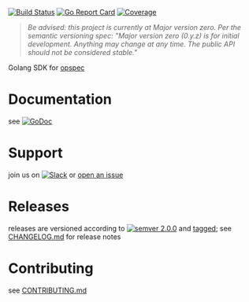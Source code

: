 [![Build Status](https://travis-ci.org/opspec-io/sdk-golang.svg?branch=master)](https://travis-ci.org/opspec-io/sdk-golang)
[![Go Report Card](https://goreportcard.com/badge/github.com/opspec-io/sdk-golang)](https://goreportcard.com/report/github.com/opspec-io/sdk-golang)
[![Coverage](https://codecov.io/gh/opspec-io/sdk-golang/branch/master/graph/badge.svg)](https://codecov.io/gh/opspec-io/sdk-golang)

> *Be advised: this project is currently at Major version zero. Per the
> semantic versioning spec: "Major version zero (0.y.z) is for initial
> development. Anything may change at any time. The public API should
> not be considered stable."*

Golang SDK for [opspec](https://opspec.io)

# Documentation

see [![GoDoc](https://godoc.org/github.com/opspec-io/sdk-golang?status.svg)](http://godoc.org/github.com/opspec-io/sdk-golang)

# Support

join us on
[![Slack](https://opspec-slackin.herokuapp.com/badge.svg)](https://opspec-slackin.herokuapp.com/)
or [open an issue](https://github.com/opspec-io/sdk-golang/issues)

# Releases

releases are versioned according to
[![semver 2.0.0](https://img.shields.io/badge/semver-2.0.0-brightgreen.svg)](http://semver.org/spec/v2.0.0.html)
and [tagged](https://git-scm.com/book/en/v2/Git-Basics-Tagging); see
[CHANGELOG.md](CHANGELOG.md) for release notes

# Contributing

see [CONTRIBUTING.md](CONTRIBUTING.md)

